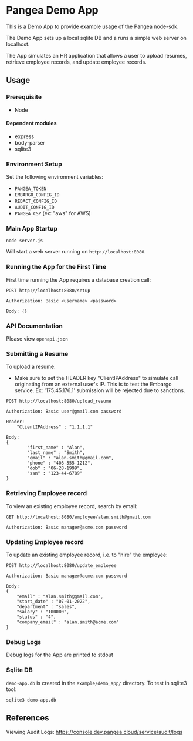 # Pangea Demo App

This is a Demo App to provide example usage of the Pangea node-sdk.

The Demo App sets up a local sqlite DB and a runs a simple web server on localhost.

The App simulates an HR application that allows a user to upload resumes, retrieve employee records, and update employee records.

## Usage

### Prerequisite

- Node

#### Dependent modules

- express
- body-parser
- sqlite3

### Environment Setup

Set the following environment variables:

- `PANGEA_TOKEN`
- `EMBARGO_CONFIG_ID`
- `REDACT_CONFIG_ID`
- `AUDIT_CONFIG_ID`
- `PANGEA_CSP` (ex: "aws" for AWS)

### Main App Startup

```
node server.js
```

Will start a web server running on `http://localhost:8080`.

### Running the App for the First Time

First time running the App requires a database creation call:

```
POST http://localhost:8080/setup

Authorization: Basic <username> <password>

Body: {}
```

### API Documentation
Please view `openapi.json`


### Submitting a Resume

To upload a resume:

- Make sure to set the HEADER key "ClientIPAddress" to simulate call originating from an external user's IP. This is to test the Embargo service. Ex: '175.45.176.1' submission will be rejected due to sanctions.

```
POST http://localhost:8080/upload_resume

Authorization: Basic user@gmail.com password

Header:
    "ClientIPAddress" : "1.1.1.1"

Body:
{
        "first_name" : "Alan",
        "last_name" : "Smith",
        "email" : "alan.smith@gmail.com",
        "phone" : "408-555-1212",
        "dob" : "06-28-1999",
        "ssn" : "123-44-6789"
}
```

### Retrieving Employee record

To view an existing employee record, search by email:

```
GET http://localhost:8080/employee/alan.smith@gmail.com

Authorization: Basic manager@acme.com password
```

### Updating Employee record

To update an existing employee record, i.e. to "hire" the employee:

```
POST http://localhost:8080/update_employee

Authorization: Basic manager@acme.com password

Body:
{
    "email" : "alan.smith@gmail.com",
    "start_date" : "07-01-2022",
    "department" : "sales",
    "salary" : "100000",
    "status" : "4",
    "company_email" : "alan.smith@acme.com"
}
```

### Debug Logs

Debug logs for the App are printed to stdout

### Sqlite DB

`demo-app.db` is created in the `example/demo_app/` directory. To test in sqlite3 tool:

```
sqlite3 demo-app.db
```

## References

Viewing Audit Logs: https://console.dev.pangea.cloud/service/audit/logs
